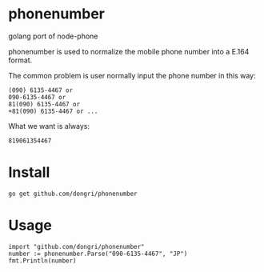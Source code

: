 # phonenumber

golang port of node-phone

phonenumber is used to normalize the mobile phone number into a E.164 format.

The common problem is user normally input the phone number in this way:

```
(090) 6135-4467 or
090-6135-4467 or
81(090) 6135-4467 or
+81(090) 6135-4467 or ...
```

What we want is always:

```
819061354467
```

# Install
```
go get github.com/dongri/phonenumber
```

# Usage

```
import "github.com/dongri/phonenumber"
number := phonenumber.Parse("090-6135-4467", "JP")
fmt.Println(number)
```
